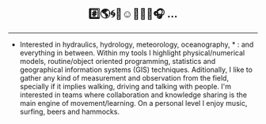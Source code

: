 ## <div align='center'> #️⃣🌎🌀🍃☺️🎣🔧💭🎧 ... </div>

---

* Interested in hydraulics, hydrology, meteorology, oceanography, * : and everything in between. Within my tools I highlight physical/numerical models, routine/object oriented programming, statistics and geographical information systems (GIS) techniques.  Aditionally, I like to gather any kind of measurement and observation from the field, specially if it implies walking, driving and talking with people. I'm interested in teams where collaboration and knowledge sharing is the main engine of movement/learning. On a personal level I enjoy music, surfing, beers and hammocks.

<!---
Profesional de la ingeniería y ciencias, interesado en resolver problemas asociados a la sustentabilidad de los sistemas naturales. En general me interesa el ciclo hidrológico, donde destaco disciplinas como la hidrología, hidráulica, meteorología, oceanografía, y limnología. Para analizar y estudiar problemas en estas temáticas utilizo herramientas de modelamiento matemático, estadística, programación orientada a rutinas/objetos y tecnicas propias de sistemas de información geográfica (SIG). Me interesa el trabajo de campo para levantar información e instalar instrumentos de terreno. Laboralmente me interesa el trabajo en equipos donde la colaboración e intercambio de conocimientos sea el principal motor de movimiento y aprendizaje. Personalmente disfruto de la musica, el surf, la lectura, el cine y las hamacas. 


lgvivanco96/lgvivanco96 is a ✨ special ✨ repository because its `README.md` (this file) appears on your GitHub profile.
You can click the Preview link to take a look at your changes.
--->
